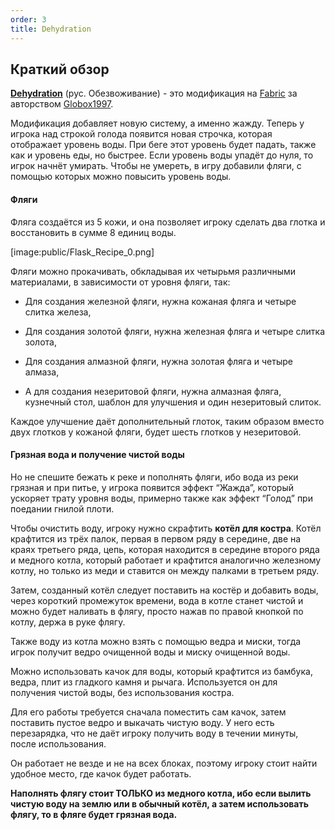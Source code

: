 ```yaml
---
order: 3
title: Dehydration
---
```


## **Краткий обзор**

[**Dehydration**](https://modrinth.com/mod/dehydration) (рус. Обезвоживание) - это модификация на [Fabric](https://fabricmc.net/) за авторством [Globox1997](https://modrinth.com/user/Globox1997).

Модификация добавляет новую систему, а именно жажду. Теперь у игрока над строкой голода появится новая строчка, которая отображает уровень воды. При беге этот уровень будет падать, также как и уровень еды, но быстрее. Если уровень воды упадёт до нуля, то игрок начнёт умирать. Чтобы не умереть, в игру добавили фляги, с помощью которых можно повысить уровень воды.

#### Фляги

Фляга создаётся из 5 кожи, и она позволяет игроку сделать два глотка и восстановить в сумме 8 единиц воды.

[image:public/Flask_Recipe_0.png]

Фляги можно прокачивать, обкладывая их четырьмя различными материалами, в зависимости от уровня фляги, так:

-  Для создания железной фляги, нужна кожаная фляга и четыре слитка железа,

-  Для создания золотой фляги, нужна железная фляга и четыре слитка золота,

-  Для создания алмазной фляги, нужна золотая фляга и четыре алмаза,

-  А для создания незеритовой фляги, нужна алмазная фляга, кузнечный стол, шаблон для улучшения и один незеритовый слиток.

Каждое улучшение даёт дополнительный глоток, таким образом вместо двух глотков у кожаной фляги, будет шесть глотков у незеритовой.

#### Грязная вода и получение чистой воды

Но не спешите бежать к реке и пополнять фляги, ибо вода из реки грязная и при питье, у игрока появится эффект “Жажда”, который ускоряет трату уровня воды, примерно также как эффект “Голод” при поедании гнилой плоти.

Чтобы очистить воду, игроку нужно скрафтить **котёл для костра**. Котёл крафтится из трёх палок, первая в первом ряду в середине, две на краях третьего ряда, цепь, которая находится в середине второго ряда и медного котла, который работает и крафтится аналогично железному котлу, но только из меди и ставится он между палками в третьем ряду.

Затем, созданный котёл следует поставить на костёр и добавить воды, через короткий промежуток времени, вода в котле станет чистой и можно будет наливать в флягу, просто нажав по правой кнопкой по котлу, держа в руке флягу.

Также воду из котла можно взять с помощью ведра и миски, тогда игрок получит ведро очищенной воды и миску очищенной воды.

Можно использовать качок для воды, который крафтится из бамбука, ведра, плит из гладкого камня и рычага. Используется он для получения чистой воды, без использования костра.

Для его работы требуется сначала поместить сам качок, затем поставить пустое ведро и выкачать чистую воду. У него есть перезарядка, что не даёт игроку получить воду в течении минуты, после использования.

Он работает не везде и не на всех блоках, поэтому игроку стоит найти удобное место, где качок будет работать.

**Наполнять флягу стоит ТОЛЬКО из медного котла, ибо если вылить чистую воду на землю или в обычный котёл, а затем использовать флягу, то в фляге будет грязная вода.**
